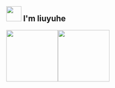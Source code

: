 ## <img src="https://pic.funnygifsbox.com/uploads/2019/06/funnygifsbox.com-2019-06-28-12-23-55-93.gif" width="40" /> I'm liuyuhe

<img align="" height="137px" src="https://github-readme-stats.vercel.app/api?username=lyh2048&hide_title=true&hide_border=true&show_icons=true&include_all_commits=true&line_height=21&bg_color=0,EC6C6C,FFD479,FFFC79,73FA79&theme=graywhite&locale=cn" /><img align="" height="137px" src="https://github-readme-stats.vercel.app/api/top-langs/?username=lyh2048&hide_title=true&hide_border=true&layout=compact&bg_color=0,73FA79,73FDFF,D783FF&theme=graywhite&locale=cn" />
